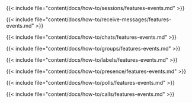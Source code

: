 <div></div>
{{< include file="content/docs/how-to/sessions/features-events.md" >}}

{{< include file="content/docs/how-to/receive-messages/features-events.md" >}}

{{< include file="content/docs/how-to/chats/features-events.md" >}}

{{< include file="content/docs/how-to/groups/features-events.md" >}}

{{< include file="content/docs/how-to/labels/features-events.md" >}}

{{< include file="content/docs/how-to/presence/features-events.md" >}}

{{< include file="content/docs/how-to/polls/features-events.md" >}}

{{< include file="content/docs/how-to/calls/features-events.md" >}}
